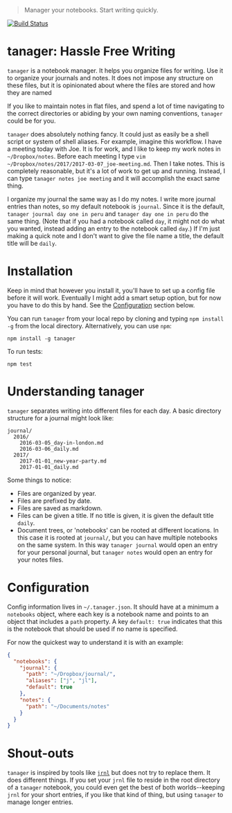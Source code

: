> Manager your notebooks. Start writing quickly.

[![Build Status](https://travis-ci.org/srsudar/tanager.svg?branch=master)](https://travis-ci.org/srsudar/tanager)

# tanager: Hassle Free Writing

`tanager` is a notebook manager. It helps you organize files for writing. Use
it to organize your journals and notes. It does not impose any structure on
these files, but it is opinionated about where the files are stored and how
they are named

If you like to maintain notes in flat files, and spend a lot of time navigating
to the correct directories or abiding by your own naming conventions, `tanager`
could be for you.

`tanager` does absolutely nothing fancy. It could just as easily be a shell
script or system of shell aliases. For example, imagine this workflow. I have a
meeting today with Joe. It is for work, and I like to keep my work notes in
`~/Dropbox/notes`. Before each meeting I type `vim
~/Dropbox/notes/2017/2017-03-07_joe-meeting.md`. Then I take notes. This is
completely reasonable, but it's a lot of work to get up and running. Instead, I
can type `tanager notes joe meeting` and it will accomplish the exact same
thing.

I organize my journal the same way as I do my notes. I write more journal
entries than notes, so my default notebook is `journal`. Since it is the
default, `tanager journal day one in peru` and `tanager day one in peru` do the
same thing. (Note that if you had a notebook called `day`, it might not do what
you wanted, instead adding an entry to the notebook called `day`.) If I'm just
making a quick note and I don't want to give the file name a title, the default
title will be `daily`.

# Installation

Keep in mind that however you install it, you'll have to set up a config file
before it will work. Eventually I might add a smart setup option, but for now
you have to do this by hand. See the [Configuration](#configuration) section
below.

You can run `tanager` from your local repo by cloning and typing `npm install
-g` from the local directory. Alternatively, you can use `npm`:

```
npm install -g tanager
```

To run tests:

```
npm test
```


# Understanding tanager

`tanager` separates writing into different files for each day. A basic
directory structure for a journal might look like:

```
journal/
  2016/
    2016-03-05_day-in-london.md
    2016-03-06_daily.md
  2017/
    2017-01-01_new-year-party.md
    2017-01-01_daily.md
```

Some things to notice:

* Files are organized by year.
* Files are prefixed by date.
* Files are saved as markdown.
* Files can be given a title. If no title is given, it is given the default
    title `daily`.
* Document trees, or 'notebooks' can be rooted at different locations. In this
    case it is rooted at `journal/`, but you can have multiple notebooks on the
    same system. In this way `tanager journal` would open an entry for your
    personal journal, but `tanager notes` would open an entry for your notes
    files.


# Configuration

Config information lives in `~/.tanager.json`. It should have at a minimum a
`notebooks` object, where each key is a notebook name and points to an object
that includes a `path` property. A key `default: true` indicates that this is
the notebook that should be used if no name is specified.

For now the quickest way to understand it is with an example:

```json
{
  "notebooks": {
    "journal": {
      "path": "~/Dropbox/journal/",
      "aliases": ["j", "jl"],
      "default": true
    },
    "notes": {
      "path": "~/Documents/notes"
    }
  }
}
```


# Shout-outs

`tanager` is inspired by tools like [`jrnl`](http://jrnl.sh/) but does not try
to replace them. It does different things. If you set your `jrnl` file to
reside in the root directory of a `tanager` notebook, you could even get the
best of both worlds--keeping `jrnl` for your short entries, if you like that
kind of thing, but using `tanager` to manage longer entries.

